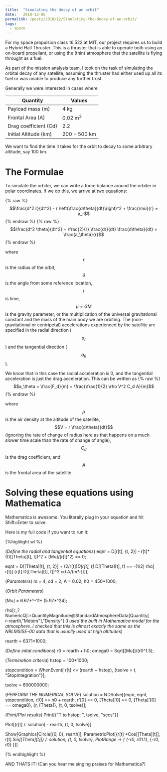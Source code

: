 ```yaml
---
title:  "Simulating the decay of an orbit"
date:   2018-12-05
permalink: /posts/2018/12/Simulating-the-decay-of-an-orbit/
tags:
  - space
---
```


<script src='https://cdnjs.cloudflare.com/ajax/libs/mathjax/2.7.5/latest.js?config=TeX-MML-AM_CHTML' async></script>

For my space propulsion class 16.522 at MIT, our project requires us to build a Hybrid Hall Thruster. This is a thruster that is able to operate both using an on-board propellant, or using the (thin) atmosphere that the satellite is flying throught as a fuel.

As part of the mission analysis team, I took on the task of simulating the orbital decay of any satellite, assuming the thruster had either used up all its fuel or was unable to produce any further trust.

Generally we were interested in cases where


| Quantity  | Values |
| ------------- | ------------- |
| Payload mass (m)  | 4  kg  |
| Frontal Area (A)  | 0.02  m<sup>2</sup>  |
| Drag coefficient (Cd) | 2.2 |
| Initial Altitude (km) | 200 - 500 km|


We want to find the time it takes for the orbit to decay to some arbitrary altitude, say 100 km.

# The Formulae

To simulate the orbiter, we can write a force balance around the orbiter in polar coordinates. If we do this, we arrive at two equations:

 {% raw %}
  $$\frac{d^2 r}{dt^2} - r \left(\frac{d\theta}{dt}\right)^2 + \frac{\mu}{r} = a_r$$
 {% endraw %}
{% raw %}
  $$\frac{d^2 \theta}{dt^2} +  \frac{2}{r} \frac{dr}{dt} \frac{d\theta}{dt} = \frac{a_\theta}{r}$$
 {% endraw %}

 where $$r$$ is the radius of the orbit, $$\theta$$ is the angle from some reference location, $$t$$ is time, $$\mu = GM$$ is the gravity parameter, or the multiplication of the universal gravitational constant and the mass of the main body we are orbiting. The (non-gravitational or centripetal) accelerations experienced by the satellite are specified in the radial direction ($$a_r$$) and the tangential direction ($$a_\theta$$).

 We know that in this case the radial acceleration is 0, and the tangential acceleration is just the drag acceleration. This can be written as
{% raw %}
  $$a_\theta = \frac{F_d}{m} = \frac{\frac{1}{2} \rho V^2 C_d A}{m}$$
 {% endraw %}

where $$\rho$$ is the air density at the altitude of the satellite, $$V = r \frac{d\theta}{dt}$$ (ignoring the rate of change of radius here as that happens on a much slower time scale than the rate of change of angle), $$C_d$$ is the drag coefficient, and $$A$$ is the frontal area of the satellite.



# Solving these equations using Mathematica

Mathematica is awesome. You literally plug in your equation and hit Shift+Enter to solve.

Here is my full code if you want to run it:

{%highlight wl %}

(*Define the radial and tangential equations*)
eqnr = D[r[t], {t, 2}] -
   r[t]* (D[\[Theta][t], t])^2  + \[Mu]/(r[t]^2) == 0;

eqnt = D[\[Theta][t], {t, 2}] + (2/r[t])*D[r[t], t]*
    D[\[Theta][t], t] == -(1/2) rho[
    r[t]] (r[t] D[\[Theta][t], t])^2 cd A/(m*r[t]);


(*Parameters*)
m = 4;
cd = 2;
A = 0.02;
h0 = 450*1000;

(*Orbit Parameters*)

\[Mu] = 6.67*^-11* (5.97*^24);

rho[r_?NumericQ]:=QuantityMagnitude@StandardAtmosphereData[Quantity[\
r-rearth,"Meters"],"Density"] (*I used the built in Mathematica model for the atmosphere. I checked that this is almost exactly the same as the NRLMSISE-00 data that is usually used at high altitudes*)

rearth = 6371*1000;

(*Define inital conditions*)
r0 = rearth + h0;
omega0 = Sqrt[\[Mu]]/(r0^1.5);


(*Termination criteria*)
hstop = 100*1000;

stopcondition =
  WhenEvent[
   r[t] <=  (rearth + hstop), {tsolve = t, "StopIntegration"}];

tsolve = 600000000;


(*PERFORM THE NUMERICAL SOLVE*)
solution =
  NDSolve[{eqnr, eqnt, stopcondition, r[0] == h0 + rearth,
    r'[0] == 0, \[Theta][0] == 0, \[Theta]'[0] ==
     omega0}, {r, \[Theta]}, {t, 0, tsolve}];


(*Print/Plot results*)
Print[{"T to hstop: ", tsolve, "secs"}]

Plot[(r[t] /. solution) - rearth, {t, 0, tsolve}]

Show[Graphics[Circle[{0, 0}, rearth]],
 ParametricPlot[{r[t] *Cos[\[Theta][t]], r[t] *Sin[\[Theta][t]]} /.
   solution, {t, 0, tsolve}, PlotRange -> { {-r0, r0*1.1}, {-r0, r0} }]]

{% endhighlight %}

AND THATS IT! (Can you hear me singing praises for Mathematica?)
